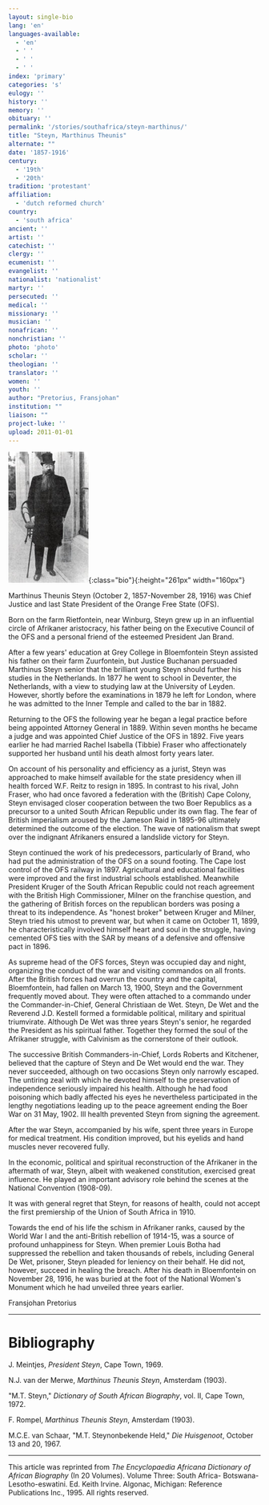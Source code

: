 ```yaml
---
layout: single-bio
lang: 'en'
languages-available:
  - 'en'
  - ' '
  - ' '
  - ' '
index: 'primary'
categories: 's'
eulogy: ''
history: ''
memory: ''
obituary: ''
permalink: '/stories/southafrica/steyn-marthinus/'
title: "Steyn, Marthinus Theunis"
alternate: ""
date: '1857-1916'
century:
  - '19th'
  - '20th'
tradition: 'protestant'
affiliation:
  - 'dutch reformed church'
country:
  - 'south africa'
ancient: ''
artist: ''
catechist: ''
clergy: ''
ecumenist: ''
evangelist: ''
nationalist: 'nationalist'
martyr: ''
persecuted: ''
medical: ''
missionary: ''
musician: ''
nonafrican: ''
nonchristian: ''
photo: 'photo'
scholar: ''
theologian: ''
translator: ''
women: ''
youth: ''
author: "Pretorius, Fransjohan"
institution: ""
liaison: ""
project-luke: ''
upload: 2011-01-01
---
```


![Marthinus Steyn](/images/bio-pics/southafrica/steyn-marthinus/steyn_marthinus.jpg){:class="bio"}{:height="261px" width="160px"}

Marthinus Theunis Steyn (October 2, 1857-November 28, 1916) was Chief Justice and last State President of the Orange Free State (OFS).

Born on the farm Rietfontein, near Winburg, Steyn grew up in an influential circle of Afrikaner aristocracy, his father being on the Executive Council of the OFS and a personal friend of the esteemed President Jan Brand.

After a few years' education at Grey College in Bloemfontein Steyn assisted his father on their farm Zuurfontein, but Justice Buchanan persuaded Marthinus Steyn senior that the brilliant young Steyn should further his studies in the Netherlands. In 1877 he went to school in Deventer, the Netherlands, with a view to studying law at the University of Leyden. However, shortly before the examinations in 1879 he left for London, where he was admitted to the Inner Temple and called to the bar in 1882.

Returning to the OFS the following year he began a legal practice before being appointed Attorney General in 1889. Within seven months he became a judge and was appointed Chief Justice of the OFS in 1892. Five years earlier he had married Rachel Isabella (Tibbie) Fraser who affectionately supported her husband until his death almost forty years later.

On account of his personality and efficiency as a jurist, Steyn was approached to make himself available for the state presidency when ill health forced W.F. Reitz to resign in 1895. In contrast to his rival, John Fraser, who had once favored a federation with the (British) Cape Colony, Steyn envisaged closer cooperation between the two Boer Republics as a precursor to a united South African Republic under its own flag. The fear of British imperialism aroused by the Jameson Raid in 1895-96 ultimately determined the outcome of the election. The wave of nationalism that swept over the indignant Afrikaners ensured a landslide victory for Steyn.

Steyn continued the work of his predecessors, particularly of Brand, who had put the administration of the OFS on a sound footing. The Cape lost control of the OFS railway in 1897. Agricultural and educational facilities were improved and the first industrial schools established.
Meanwhile President Kruger of the South African Republic could not reach agreement with the British High Commissioner, Milner on the franchise question, and the gathering of British forces on the republican borders was posing a threat to its independence. As "honest broker" between Kruger and Milner, Steyn tried his utmost to prevent war, but when it came on October 11, 1899, he characteristically involved himself heart and soul in the struggle, having cemented OFS ties with the SAR by means of a defensive and offensive pact in 1896.

As supreme head of the OFS forces, Steyn was occupied day and night, organizing the conduct of the war and visiting commandos on all fronts. After the British forces had overrun the country and the capital, Bloemfontein, had fallen on March 13, 1900, Steyn and the Government frequently moved about. They were often attached to a commando under the Commander-in-Chief, General Christiaan de Wet. Steyn, De Wet and the Reverend J.D. Kestell formed a formidable political, military and spiritual triumvirate. Although De Wet was three years Steyn's senior, he regarded the President as his spiritual father. Together they formed the soul of the Afrikaner struggle, with Calvinism as the cornerstone of their outlook.

The successive British Commanders-in-Chief, Lords Roberts and Kitchener, believed that the capture of Steyn and De Wet would end the war. They never succeeded, although on two occasions Steyn only narrowly escaped. The untiring zeal with which he devoted himself to the preservation of independence seriously impaired his health. Although he had food poisoning which badly affected his eyes he nevertheless participated in the lengthy negotiations leading up to the peace agreement ending the Boer War on 31 May, 1902. Ill health prevented Steyn from signing the agreement.

After the war Steyn, accompanied by his wife, spent three years in Europe for medical treatment. His condition improved, but his eyelids and hand muscles never recovered fully.

In the economic, political and spiritual reconstruction of the Afrikaner in the aftermath of war, Steyn, albeit with weakened constitution, exercised great influence. He played an important advisory role behind the scenes at the National Convention (1908-09).

It was with general regret that Steyn, for reasons of health, could not accept the first premiership of the Union of South Africa in 1910.

Towards the end of his life the schism in Afrikaner ranks, caused by the World War I and the anti-British rebellion of 1914-15, was a source of profound unhappiness for Steyn. When premier Louis Botha had suppressed the rebellion and taken thousands of rebels, including General De Wet, prisoner, Steyn pleaded for leniency on their behalf. He did not, however, succeed in healing the breach. After his death in Bloemfontein on November 28, 1916, he was buried at the foot of the National Women's Monument which he had unveiled three years earlier.

Fransjohan Pretorius

---

# Bibliography

J. Meintjes, *President Steyn*, Cape Town, 1969.

N.J. van der Merwe, *Marthinus Theunis Steyn*, Amsterdam (1903).

"M.T. Steyn," *Dictionary of South African Biography*, vol. II, Cape Town, 1972.

F. Rompel, *Marthinus Theunis Steyn*, Amsterdam (1903).

M.C.E. van Schaar, "M.T. Steynonbekende Held," *Die Huisgenoot*, October 13 and 20, 1967.

---

This article was reprinted from *The Encyclopaedia Africana Dictionary of African Biography* (In 20 Volumes). Volume Three: South Africa- Botswana-Lesotho-eswatini. Ed. Keith Irvine. Algonac, Michigan: Reference Publications Inc., 1995.  All rights reserved.
